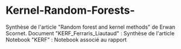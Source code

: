 # Kernel-Random-Forests-
Synthèse de l'article "Random forest and kernel methods" de Erwan Scornet. 
Document "KERF_Ferraris_Liautaud" : Synthèse de l'article
Notebook "KERF" : Notebook associé au rapport

